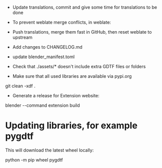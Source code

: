 * Update translations, commit and give some time for translations to be done
* To prevent weblate merge conflicts, in weblate:
* Push translations, merge them fast in GitHub, then reset weblate to upstream

* Add changes to CHANGELOG.md
* update blender_manifest.toml
* Check that ./assets/* doesn't include extra GDTF files or folders
* Make sure that all used libraries are available via pypi.org

git clean -xdf .

* Generate a release for Extension website:

blender --command extension build

# Updating libraries, for example pygdtf

This will download the latest wheel locally:

python -m pip wheel pygdtf
